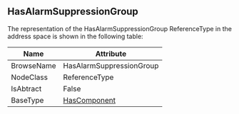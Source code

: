 <!-- objecttype -->
## HasAlarmSuppressionGroup
  
The representation of the HasAlarmSuppressionGroup ReferenceType in the address space is shown in the following table:  

|Name|Attribute|
|---|---|
|BrowseName|HasAlarmSuppressionGroup|
|NodeClass|ReferenceType|
|IsAbtract|False|
|BaseType|[HasComponent](../../../Part3/ReferenceTypes/HasComponent/readme.md)|

